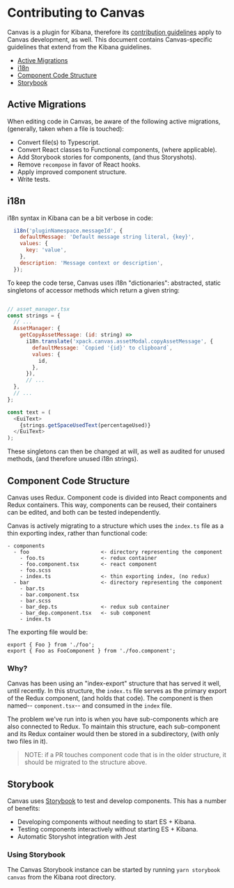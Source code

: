 # Contributing to Canvas

Canvas is a plugin for Kibana, therefore its [contribution guidelines](../../../CONTRIBUTING.md) apply to Canvas development, as well.  This document contains Canvas-specific guidelines that extend from the Kibana guidelines.

- [Active Migrations](#active_migrations)
- [i18n](#i18n)
- [Component Code Structure](#component_code_structure)
- [Storybook](#storybook)

## Active Migrations

When editing code in Canvas, be aware of the following active migrations, (generally, taken when a file is touched):

- Convert file(s) to Typescript.
- Convert React classes to Functional components, (where applicable).
- Add Storybook stories for components, (and thus Storyshots).
- Remove `recompose` in favor of React hooks.
- Apply improved component structure.
- Write tests.

## i18n

i18n syntax in Kibana can be a bit verbose in code:

```js
  i18n('pluginNamespace.messageId', {
    defaultMessage: 'Default message string literal, {key}',
    values: {
      key: 'value',
    },
    description: 'Message context or description',
  });
```

To keep the code terse, Canvas uses i18n "dictionaries": abstracted, static singletons of accessor methods which return a given string:

```js

// asset_manager.tsx
const strings = {
  // ...
  AssetManager: {
    getCopyAssetMessage: (id: string) =>
      i18n.translate('xpack.canvas.assetModal.copyAssetMessage', {
        defaultMessage: `Copied '{id}' to clipboard`,
        values: {
          id,
        },
      }),
      // ...
  },
  // ...
};

const text = (
  <EuiText>
    {strings.getSpaceUsedText(percentageUsed)}
  </EuiText>
);

```

These singletons can then be changed at will, as well as audited for unused methods, (and therefore unused i18n strings).

## Component Code Structure

Canvas uses Redux.  Component code is divided into React components and Redux containers.  This way, components can be reused, their containers can be edited, and both can be tested independently.

Canvas is actively migrating to a structure which uses the `index.ts` file as a thin exporting index, rather than functional code:

```
- components
  - foo                       <- directory representing the component
    - foo.ts                  <- redux container
    - foo.component.tsx       <- react component
    - foo.scss
    - index.ts                <- thin exporting index, (no redux)
  - bar                       <- directory representing the component
    - bar.ts
    - bar.component.tsx
    - bar.scss
    - bar_dep.ts              <- redux sub container
    - bar_dep.component.tsx   <- sub component
    - index.ts
```

The exporting file would be:

```
export { Foo } from './foo';
export { Foo as FooComponent } from './foo.component';
```

### Why?

Canvas has been using an "index-export" structure that has served it well, until recently.  In this structure, the `index.ts` file serves as the primary export of the Redux component, (and holds that code).  The component is then named-- `component.tsx`-- and consumed in the `index` file.

The problem we've run into is when you have sub-components which are also connected to Redux.  To maintain this structure, each sub-component and its Redux container would then be stored in a subdirectory, (with only two files in it).

> NOTE: if a PR touches component code that is in the older structure, it should be migrated to the structure above.

## Storybook

Canvas uses [Storybook](https://storybook.js.org) to test and develop components.  This has a number of benefits:

- Developing components without needing to start ES + Kibana.
- Testing components interactively without starting ES + Kibana.
- Automatic Storyshot integration with Jest

### Using Storybook

The Canvas Storybook instance can be started by running `yarn storybook canvas` from the Kibana root directory.
